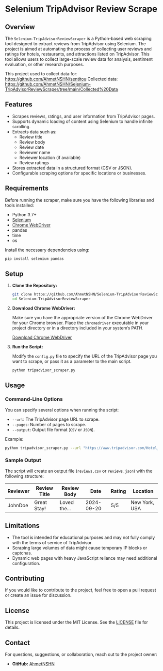 
# Selenium TripAdvisor Review Scrape
## Overview

The `Selenium-TripAdvisorReviewScraper` is a Python-based web scraping tool designed to extract reviews from TripAdvisor using Selenium. The project is aimed at automating the process of collecting user reviews and ratings for hotels, restaurants, and attractions listed on TripAdvisor. This tool allows users to collect large-scale review data for analysis, sentiment evaluation, or other research purposes.

This project used to collect data for: https://github.com/AhmetNSHN/sentitou
Collected data: https://github.com/AhmetNSHN/Selenium-TripAdvisorReviewScraper/tree/main/Collected%20Data

## Features

- Scrapes reviews, ratings, and user information from TripAdvisor pages.
- Supports dynamic loading of content using Selenium to handle infinite scrolling.
- Extracts data such as:
  - Review title
  - Review body
  - Review date
  - Reviewer name
  - Reviewer location (if available)
  - Review ratings
- Stores extracted data in a structured format (CSV or JSON).
- Configurable scraping options for specific locations or businesses.

## Requirements

Before running the scraper, make sure you have the following libraries and tools installed:

- Python 3.7+
- [Selenium](https://pypi.org/project/selenium/)
- [Chrome WebDriver](https://sites.google.com/chromium.org/driver/)
- pandas
- time
- os

Install the necessary dependencies using:

```bash
pip install selenium pandas
```

## Setup

1. **Clone the Repository:**

   ```bash
   git clone https://github.com/AhmetNSHN/Selenium-TripAdvisorReviewScraper.git
   cd Selenium-TripAdvisorReviewScraper
   ```

2. **Download Chrome WebDriver:**

   Make sure you have the appropriate version of the Chrome WebDriver for your Chrome browser. Place the `chromedriver` executable in your project directory or in a directory included in your system’s PATH.

   [Download Chrome WebDriver](https://sites.google.com/chromium.org/driver/)

3. **Run the Script:**

   Modify the `config.py` file to specify the URL of the TripAdvisor page you want to scrape, or pass it as a parameter to the main script.

   ```bash
   python tripadvisor_scraper.py
   ```

## Usage

### Command-Line Options

You can specify several options when running the script:

- `--url`: The TripAdvisor page URL to scrape.
- `--pages`: Number of pages to scrape.
- `--output`: Output file format (`CSV` or `JSON`).

Example:

```bash
python tripadvisor_scraper.py --url "https://www.tripadvisor.com/Hotel_Review-g12345-d1234567" --pages 5 --output reviews.csv
```

### Sample Output

The script will create an output file (`reviews.csv` or `reviews.json`) with the following structure:

| Reviewer | Review Title | Review Body | Date       | Rating | Location       |
|----------|--------------|-------------|------------|--------|----------------|
| JohnDoe  | Great Stay!  | Loved the...| 2024-09-20 | 5/5    | New York, USA  |

## Limitations

- The tool is intended for educational purposes and may not fully comply with the terms of service of TripAdvisor.
- Scraping large volumes of data might cause temporary IP blocks or captchas.
- Dynamic web pages with heavy JavaScript reliance may need additional configuration.

## Contributing

If you would like to contribute to the project, feel free to open a pull request or create an issue for discussion.

## License

This project is licensed under the MIT License. See the [LICENSE](LICENSE) file for details.

## Contact

For questions, suggestions, or collaboration, reach out to the project owner:

- **GitHub:** [AhmetNSHN](https://github.com/AhmetNSHN)
